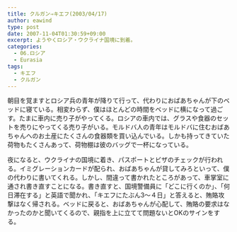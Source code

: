 ```yaml
---
title: クルガン⇒キエフ(2003/04/17)
author: eawind
type: post
date: 2007-11-04T01:30:59+09:00
excerpt: ようやくロシア・ウクライナ国境に到着。
categories:
  - 06.ロシア
  - Eurasia
tags:
  - キエフ
  - クルガン
---
```

朝目を覚ますとロシア兵の青年が降りて行って、代わりにおばあちゃんが下のベッドに寝ている。相変わらず、僕はほとんどの時間をベッドに横になって過ごす。たまに車内に売り子がやってくる。ロシアの車内では、グラスや食器のセットを売りにやってくる売り子がいる。モルドバ人の青年はモルドバに住むおばあちゃんへのお土産にたくさんの食器類を買い込んでいる。しかも持ってきていた荷物もたくさんあって、荷物棚は彼のバッグで一杯になっている。

夜になると、ウクライナの国境に着き、パスポートとビザのチェックが行われる。イミグレーションカードが配られ、おばあちゃんが貸してみろといって、僕の代わりに書いてくれる。しかし、間違って書かれたところがあって、車掌室に通され書き直すことになる。書き直すと、国境警備員に「どこに行くのか」、「何日滞在する」と英語で聞かれ、「キエフにたぶん3～４日」と答えると、賄賂攻撃はなく帰される。ベッドに戻ると、おばあちゃんが心配して、賄賂の要求はなかったのかと聞いてくるので、親指を上に立てて問題ないとOKのサインをする。
